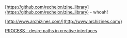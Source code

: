 ---
---

[https://github.com/rechelon/zine_library](https://github.com/rechelon/zine_library) - whoah!

[http://www.archizines.com/](http://www.archizines.com/)

[PROCESS - desire paths in creative interfaces](https://www.cs.cmu.edu/~kqy/resources/PROCESS_YConf.pdf)